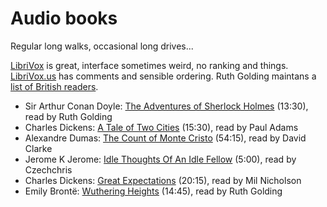 # Audio books

Regular long walks, occasional long drives...

[LibriVox](https://librivox.org/) is great, interface sometimes weird, no ranking and things.
[LibriVox.us](https://librivox.us/) has comments and sensible ordering.
Ruth Golding maintans a [list of British readers](https://golding.wordpress.com/home/other-british-readers-on-librivox/).

- Sir Arthur Conan Doyle: [The Adventures of Sherlock Holmes](https://librivox.org/the-adventures-of-sherlock-holmes-by-sir-arthur-conan-doyle/) (13:30), read by Ruth Golding
- Charles Dickens: [A Tale of Two Cities](https://librivox.org/a-tale-of-two-cities-by-charles-dickens-2/) (15:30), read by Paul Adams
- Alexandre Dumas: [The Count of Monte Cristo](https://librivox.org/the-count-of-monte-cristo-version-3-by-alexandre-dumas/) (54:15), read by David Clarke
- Jerome K Jerome: [Idle Thoughts Of An Idle Fellow](https://librivox.org/idle_thoughts_of_an_idle_fellow_by_jerome_k_jerome/) (5:00), read by Czechchris
- Charles Dickens: [Great Expectations](https://librivox.org/great-expectations-version-3-by-charles-dickens/) (20:15), read by Mil Nicholson
- Emily Brontë: [Wuthering Heights](https://librivox.org/wuthering-heights-by-emily-bronte-2/) (14:45), read by Ruth Golding
